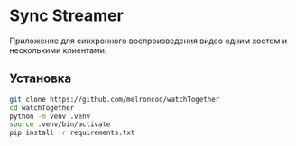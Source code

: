 # Sync Streamer

Приложение для синхронного воспроизведения видео одним хостом и несколькими клиентами.

## Установка

```bash
git clone https://github.com/melroncod/watchTogether
cd watchTogether
python -m venv .venv
source .venv/bin/activate
pip install -r requirements.txt
